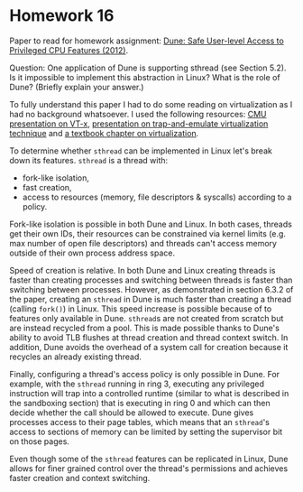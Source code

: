 # Homework 16

Paper to read for homework assignment: [Dune: Safe User-level Access to Privileged CPU Features (2012)](https://pdos.csail.mit.edu/6.828/2014/readings/belay-dune.pdf).

Question: One application of Dune is supporting sthread (see Section 5.2). Is it impossible to implement this abstraction in Linux? What is the role of Dune? (Briefly explain your answer.)

To fully understand this paper I had to do some reading on virtualization as I had no background whatsoever. I used the following resources: [CMU presentation on VT-x](http://www.cs.cmu.edu/~412/lectures/L04_VTx.pptx), [presentation on trap-and-emulate virtualization technique](http://www.cs.usfca.edu/~cruse/cs686s07/lesson19.ppt) and [a textbook chapter on virtualization](http://pages.cs.wisc.edu/~remzi/OSTEP/vmm-intro.pdf).

To determine whether `sthread` can be implemented in Linux let's break down its features. `sthread` is a thread with:
- fork-like isolation,
- fast creation,
- access to resources (memory, file descriptors & syscalls) according to a policy.

Fork-like isolation is possible in both Dune and Linux. In both cases, threads get their own IDs, their resources can be constrained via kernel limits (e.g. max number of open file descriptors) and threads can't access memory outside of their own process address space.

Speed of creation is relative. In both Dune and Linux creating threads is faster than creating processes and switching between threads is faster than switching between processes. However, as demonstrated in section 6.3.2 of the paper, creating an `sthread` in Dune is much faster than creating a thread (calling `fork()`) in Linux. This speed increase is possible because of to features only available in Dune. `sthread`s are not created from scratch but are instead recycled from a pool. This is made possible thanks to Dune's ability to avoid TLB flushes at thread creation and thread context switch. In addition, Dune avoids the overhead of a system call for creation because it recycles an already existing thread.

Finally, configuring a thread's access policy is only possible in Dune. For example, with the `sthread` running in ring 3, executing any privileged instruction will trap into a controlled runtime (similar to what is described in the sandboxing section) that is executing in ring 0 and which can then decide whether the call should be allowed to execute. Dune gives processes access to their page tables, which means that an `sthread`'s access to sections of memory can be limited by setting the supervisor bit on those pages.

Even though some of the `sthread` features can be replicated in Linux, Dune allows for finer grained control over the thread's permissions and achieves faster creation and context switching.
